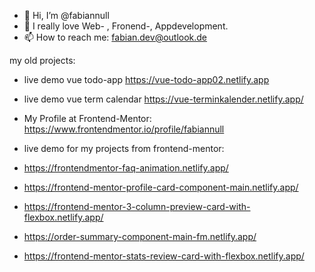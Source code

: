 - 👋 Hi, I’m @fabiannull
- 💓 I really love Web- , Fronend-, Appdevelopment.
- 📫 How to reach me: fabian.dev@outlook.de


my old projects:

- live demo vue todo-app https://vue-todo-app02.netlify.app
- live demo vue term calendar https://vue-terminkalender.netlify.app/

- My Profile at Frontend-Mentor: https://www.frontendmentor.io/profile/fabiannull
- live demo for my projects from frontend-mentor:
- https://frontendmentor-faq-animation.netlify.app/
- https://frontend-mentor-profile-card-component-main.netlify.app/
- https://frontend-mentor-3-column-preview-card-with-flexbox.netlify.app/
- https://order-summary-component-main-fm.netlify.app/
- https://frontend-mentor-stats-review-card-with-flexbox.netlify.app/


<!---
fabiannull/fabiannull is a ✨ special ✨ repository because its `README.md` (this file) appears on your GitHub profile.
You can click the Preview link to take a look at your changes.
--->
